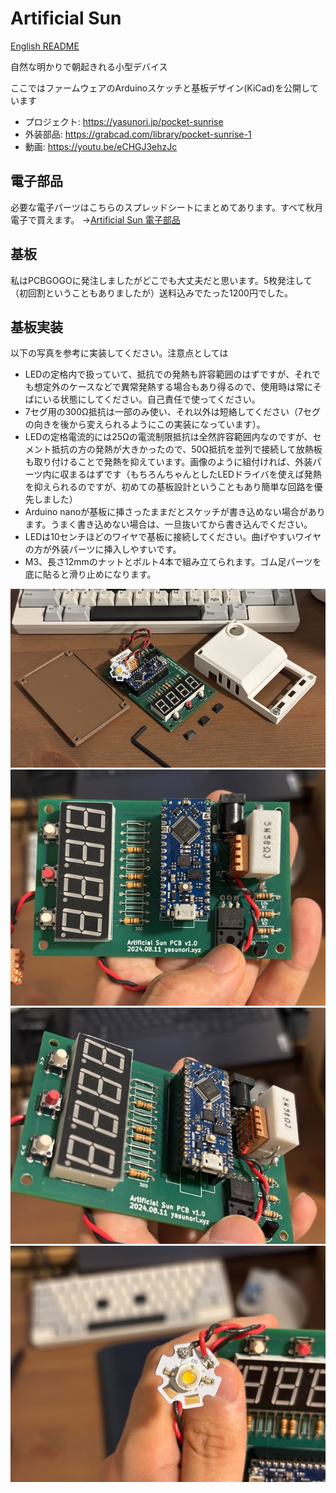 # Artificial Sun
[English README](/README-en.md)

自然な明かりで朝起きれる小型デバイス

ここではファームウェアのArduinoスケッチと基板デザイン(KiCad)を公開しています
- プロジェクト: https://yasunori.jp/pocket-sunrise
- 外装部品: https://grabcad.com/library/pocket-sunrise-1
- 動画: https://youtu.be/eCHGJ3ehzJc

## 電子部品
必要な電子パーツはこちらのスプレッドシートにまとめてあります。すべて秋月電子で買えます。
 →[Artificial Sun 電子部品](https://docs.google.com/spreadsheets/d/1AGpVGOaxi01ax8kF4fcREE8NY4uzkjkZFQBg4IJ91os/edit?usp=sharing)

## 基板
私はPCBGOGOに発注しましたがどこでも大丈夫だと思います。5枚発注して（初回割ということもありましたが）送料込みでたった1200円でした。

## 基板実装
以下の写真を参考に実装してください。注意点としては
- LEDの定格内で扱っていて、抵抗での発熱も許容範囲のはずですが、それでも想定外のケースなどで異常発熱する場合もあり得るので、使用時は常にそばにいる状態にしてください。自己責任で使ってください。
- 7セグ用の300Ω抵抗は一部のみ使い、それ以外は短絡してください（7セグの向きを後から変えられるようにこの実装になっています）。
- LEDの定格電流的には25Ωの電流制限抵抗は全然許容範囲内なのですが、セメント抵抗の方の発熱が大きかったので、50Ω抵抗を並列で接続して放熱板も取り付けることで発熱を抑えています。画像のように組付ければ、外装パーツ内に収まるはずです（もちろんちゃんとしたLEDドライバを使えば発熱を抑えられるのですが、初めての基板設計ということもあり簡単な回路を優先しました）
- Arduino nanoが基板に挿さったままだとスケッチが書き込めない場合があります。うまく書き込めない場合は、一旦抜いてから書き込んでください。
- LEDは10センチほどのワイヤで基板に接続してください。曲げやすいワイヤの方が外装パーツに挿入しやすいです。
- M3、長さ12mmのナットとボルト4本で組み立てられます。ゴム足パーツを底に貼ると滑り止めになります。

![](/photos/all.jpg)
![](/photos/board_1.jpg)
![](/photos/board_2.jpg)
![](/photos/LED.jpg)
